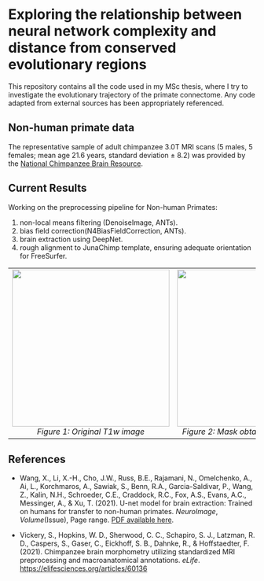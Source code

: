 # Exploring the relationship between neural network complexity and distance from conserved evolutionary regions
This repository contains all the code used in my MSc thesis, where I try to investigate the evolutionary trajectory of the primate connectome. Any code adapted from external sources has been appropriately referenced.

## Non-human primate data
The representative sample of adult chimpanzee 3.0T MRI scans (5 males, 5 females; mean age 21.6 years, standard deviation ± 8.2) was provided by the <a href="https://www.chimpanzeebrain.org/mri-datasets-for-direct-download">National Chimpanzee Brain Resource</a>.

## Current Results 
Working on the preprocessing pipeline for Non-human Primates:
1. non-local means filtering (DenoiseImage, ANTs).
2. bias field correction(N4BiasFieldCorrection, ANTs).
3. brain extraction using DeepNet.
4. rough alignment to JunaChimp template, ensuring adequate orientation for FreeSurfer.

<table>
    <tr>
        <td align="center">
            <img src="https://github.com/user-attachments/assets/604dd9d4-3504-4c5d-9a2f-72a849ac89c3" width="320">
            <br><em>Figure 1: Original T1w image</em>
        </td>
        <td align="center">
            <img src="https://github.com/user-attachments/assets/9899b7dc-6b38-4ddc-a063-02e5bbb91e30" width="320">
            <br><em>Figure 2: Mask obtained using DeepNet</em>
        </td>
        <td align="center">
            <img src="https://github.com/user-attachments/assets/268abedc-0142-40fa-9309-fe5c65931e37" width="320">
            <br><em>Figure 3: Extracted brain</em>
        </td>
    </tr>
</table>


## References
- Wang, X., Li, X.-H., Cho, J.W., Russ, B.E., Rajamani, N., Omelchenko, A., Ai, L., Korchmaros, A., Sawiak, S., Benn, R.A., Garcia-Saldivar, P., Wang, Z., Kalin, N.H., Schroeder, C.E., Craddock, R.C., Fox, A.S., Evans, A.C., Messinger, A., & Xu, T. (2021). U-net model for brain extraction: Trained on humans for transfer to non-human primates. *NeuroImage*, *Volume*(Issue), Page range. [PDF available here](https://foxlab.ucdavis.edu/publications/WangXu_Neuroimage_2021.pdf).

- Vickery, S., Hopkins, W. D., Sherwood, C. C., Schapiro, S. J., Latzman, R. D., Caspers, S., Gaser, C., Eickhoff, S. B., Dahnke, R., & Hoffstaedter, F. (2021). Chimpanzee brain morphometry utilizing standardized MRI preprocessing and macroanatomical annotations. <i>eLife</i>. <a href="https://elifesciences.org/articles/60136">https://elifesciences.org/articles/60136</a>

